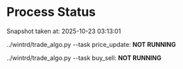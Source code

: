 # Process Status

Snapshot taken at: 2025-10-23 03:13:01

../wintrd/trade_algo.py --task price_update: **NOT RUNNING**

../wintrd/trade_algo.py --task buy_sell: **NOT RUNNING**


